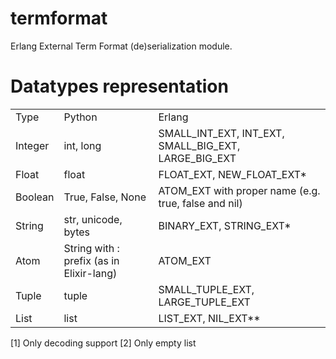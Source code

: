 # termformat

Erlang External Term Format (de)serialization module.


# Datatypes representation

<table>
    <tr>
        <td>Type</td>
        <td>Python</td>
        <td>Erlang</td>
    </tr>
    <tr>
        <td>Integer</td>
        <td>int, long</td>
        <td>SMALL_INT_EXT, INT_EXT, SMALL_BIG_EXT, LARGE_BIG_EXT</td>
    </tr>
    <tr>
        <td>Float</td>
        <td>float</td>
        <td>FLOAT_EXT, NEW_FLOAT_EXT*</td>
    </tr>
    <tr>
        <td>Boolean</td>
        <td>True, False, None</td>
        <td>ATOM_EXT with proper name (e.g. true, false and nil)</td>
    </tr>
    <tr>
        <td>String</td>
        <td>str, unicode, bytes</td>
        <td>BINARY_EXT, STRING_EXT*</td>
    </tr>
    <tr>
        <td>Atom</td>
        <td>String with : prefix (as in Elixir-lang)</td>
        <td>ATOM_EXT</td>
    </tr>
    <tr>
        <td>Tuple</td>
        <td>tuple</td>
        <td>SMALL_TUPLE_EXT, LARGE_TUPLE_EXT</td>
    </tr>
    <tr>
        <td>List</td>
        <td>list</td>
        <td>LIST_EXT, NIL_EXT**</td>
    </tr>
</table>

[1] Only decoding support
[2] Only empty list